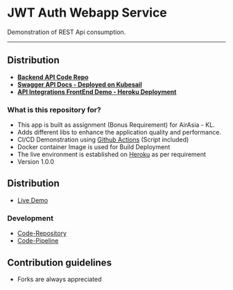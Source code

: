 # JWT Auth Webapp Service #

Demonstration of REST Api consumption.

---

## Distribution ##

 - **[Backend API Code Repo](https://github.com/naeemark/jwt-auth-service.git)**
 - **[Swagger API Docs - Deployed on Kubesail](https://jwt-auth-service.naeemark.usw1.kubesail.org/swagger-ui.html)** 
 - **[API Integrations FrontEnd Demo - Heroku Deployment](https://jwt-auth-webapp-service.herokuapp.com/)** 


### What is this repository for? ###

* This app is built as assignment (Bonus Requirement) for AirAsia - KL. 
* Adds different libs to enhance the application quality and performance.
* CI/CD Demonstration using [Github Actions](https://github.com/features/actions) (Script included)
* Docker container Image is used for Build Deployment
* The live environment is established on [Heroku](https://heroku.com/) as per requirement
* Version 1.0.0

## Distribution ##
- [Live Demo](https://jwt-auth-webapp-service.herokuapp.com/)

### Development ###
- [Code-Repository](https://github.com/naeemark/jwt-auth-webapp-service)
- [Code-Pipeline](https://github.com/naeemark/jwt-auth-webapp-service/actions)

## Contribution guidelines ##

- Forks are always appreciated